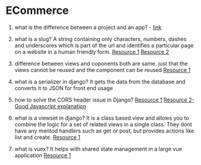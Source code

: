 # ECommerce

1. what is the difference between a project and an app? - [link](https://stackoverflow.com/questions/19350785/what-s-the-difference-between-a-project-and-an-app-in-django-world)

2. what is a slug?
A string containing only characters, numbers, dashes and underscores which is part of the url and identifies a particular page on a website in a human friendly form.
[Resource 1](https://www.w3schools.com/django/django_slug_field.phphttps://www.w3schools.com/django/django_slug_field.php)
[Resource 2](https://www.google.com/search?q=what+is+a+slug+in+django&oq=what+is+a+slug+in+django&gs_lcrp=EgZjaHJvbWUyCQgAEEUYORiABDIICAEQABgWGB4yCAgCEAAYFhgeMg0IAxAAGIYDGIAEGIoFMgYIBBBFGEDSAQg0MDgyajBqMagCALACAA&sourceid=chrome&ie=UTF-8)

3. difference between views and coponents
both are same. just that the views cannot be reused and the component can be reused
[Resource 1](https://upmostly.com/vue-js/vue-js-differences-between-views-and-components)

4. what is a serializer in django?
It gets the data from the database and converts it to JSON for front end usage

5. how to solve the CORS header issue in Django?
[Resource 1](https://github.com/axios/axios/issues/569)
[Resource 2-Good Javascript explanation](https://stackoverflow.com/questions/45975135/access-control-origin-header-error-using-axios)

6. what is a viewset in django?
It is a class based view and allows you to combine the logic for a set of related views in a single class. They dont have any mentod handlers such as get or post, but provides actions like list and create.
[Resource 1](https://www.django-rest-framework.org/api-guide/viewsets/)

7. what is vuex?
It helps with shared state management in a large vue application
[Resource 1](https://vuex.vuejs.org/)